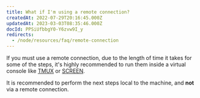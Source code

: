 ```yaml
---
title: What if I'm using a remote connection?
createdAt: 2022-07-29T20:16:45.000Z
updatedAt: 2023-03-03T08:35:46.000Z
docId: PPSiUfbbgY0-Y6zvw9I_y
redirects:
  - /node/resources/faq/remote-connection
---
```


If you must use a remote connection, due to the length of time it takes for some of the steps, it's highly recommended to run them inside a virtual console like [TMUX](https://www.hamvocke.com/blog/a-quick-and-easy-guide-to-tmux/) or [SCREEN](https://linuxize.com/post/how-to-use-linux-screen/).

It is recommended to perform the next steps local to the machine, and **not** via a remote connection.
